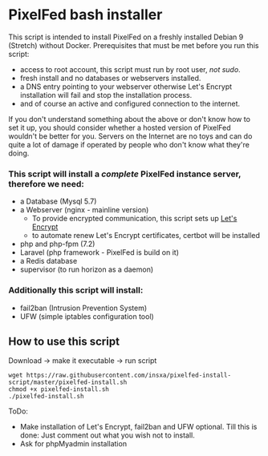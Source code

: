# PixelFed bash installer
This script is intended to install PixelFed on a freshly installed Debian 9 (Stretch) without Docker. Prerequisites that must be met before you run this script:
- access to root account, this script must run by root user, _not sudo_.
- fresh install and no databases or webservers installed.
- a DNS entry pointing to your webserver otherwise Let's Encrypt installation
will fail and stop the installation process.
- and of course an active and configured connection to the internet.

If you don't understand something about the above or don't know how to set it up, you should consider whether a hosted version of PixelFed wouldn't be better for you. Servers on the Internet are no toys and can do quite a lot of damage if operated by people who don't know what they're doing.

### This script will install a *complete* PixelFed instance server, therefore we need:
- a Database (Mysql 5.7)
- a Webserver (nginx - mainline version)
  - To provide encrypted communication, this script sets up [Let's Encrypt](https://letsencrypt.org)
  - to automate renew Let's Encrypt certificates, certbot will be installed
- php and php-fpm (7.2)
- Laravel (php framework - PixelFed is build on it)
- a Redis database
- supervisor (to run horizon as a daemon)

### Additionally this script will install:
- fail2ban (Intrusion Prevention System)
- UFW (simple iptables configuration tool)

## How to use this script
Download -> make it executable -> run script
```
wget https://raw.githubusercontent.com/insxa/pixelfed-install-script/master/pixelfed-install.sh
chmod +x pixelfed-install.sh
./pixelfed-install.sh
```


ToDo:
- Make installation of Let's Encrypt, fail2ban and UFW optional. Till this is done: Just comment out what you wish not to install.
- Ask for phpMyadmin installation
